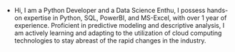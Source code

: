 - Hi, I am a Python Developer and a Data Science Enthu, I possess hands-on expertise in Python, SQL, PowerBI, and MS-Excel, with over 1 year of experience. Proficient in predictive modeling and descriptive analysis, I am actively learning and adapting to the utilization of cloud computing technologies to stay abreast of the rapid changes in the industry.
 

<!---
aarish023/aarish023 is a ✨ special ✨ repository because its `README.md` (this file) appears on your GitHub profile.
You can click the Preview link to take a look at your changes.
--->
